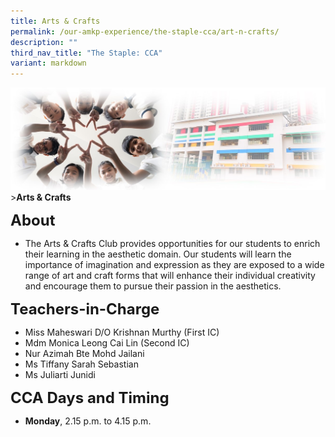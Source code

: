 ```yaml
---
title: Arts & Crafts
permalink: /our-amkp-experience/the-staple-cca/art-n-crafts/
description: ""
third_nav_title: "The Staple: CCA"
variant: markdown
---
```

![Sub-banner](/images/sub%20banner.jpg)
&gt;**Arts &amp; Crafts**

**<font size="5">About</font>**
* The Arts &amp; Crafts Club provides opportunities for our students to enrich their learning in the aesthetic domain. Our students will learn the importance of imagination and expression as they are exposed to a wide range of art and craft forms that will enhance their individual creativity and encourage them to pursue their passion in the aesthetics.

**<font size="5">Teachers-in-Charge</font>**
* Miss Maheswari D/O Krishnan Murthy (First IC)
* Mdm Monica Leong Cai Lin (Second IC)
* Nur Azimah Bte Mohd Jailani
* Ms Tiffany Sarah Sebastian
* Ms Juliarti Junidi

**<font size="5">CCA Days and Timing</font>**
* **Monday**, 2.15 p.m. to 4.15 p.m.